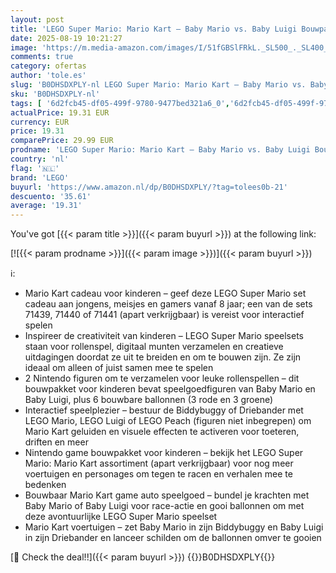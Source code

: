```yaml
---
layout: post
title: 'LEGO Super Mario: Mario Kart – Baby Mario vs. Baby Luigi Bouwpakket voor Kinderen met 2 Nintendo Game Figuren en 2 Speelgoed auto s  Cadeau voor jongens  meisjes en Gamers vanaf 8 jaar 72034'
date: 2025-08-19 10:21:27
image: 'https://m.media-amazon.com/images/I/51fGBSlFRkL._SL500_._SL400_.jpg'
comments: true
category: ofertas
author: 'tole.es'
slug: 'B0DHSDXPLY-nl LEGO Super Mario: Mario Kart – Baby Mario vs. Baby Luigi...'
sku: 'B0DHSDXPLY-nl'
tags: [ '6d2fcb45-df05-499f-9780-9477bed321a6_0','6d2fcb45-df05-499f-9780-9477bed321a6_501','Arborist Merchandising Root','Bouw- & constructiespeelgoed','Creatieve spellen','Educatief speelgoed','Self Service','Special Features Stores','Speelgoed & spellen','Speelgoedbouwsets','lego','🇳🇱', ]
actualPrice: 19.31 EUR
currency: EUR
price: 19.31
comparePrice: 29.99 EUR
prodname: 'LEGO Super Mario: Mario Kart – Baby Mario vs. Baby Luigi Bouwpakket voor Kinderen met 2 Nintendo Game Figuren en 2 Speelgoed auto s  Cadeau voor jongens  meisjes en Gamers vanaf 8 jaar 72034'
country: 'nl'
flag: '🇳🇱'
brand: 'LEGO'
buyurl: 'https://www.amazon.nl/dp/B0DHSDXPLY/?tag=tolees0b-21'
descuento: '35.61'
average: '19.31'
---
```


You've got [{{< param title >}}]({{< param buyurl >}}) at the following link:

[![{{< param prodname >}}]({{< param image >}})]({{< param buyurl >}})

ℹ️:

- Mario Kart cadeau voor kinderen – geef deze LEGO Super Mario set cadeau aan jongens, meisjes en gamers vanaf 8 jaar; een van de sets 71439, 71440 of 71441 (apart verkrijgbaar) is vereist voor interactief spelen
- Inspireer de creativiteit van kinderen – LEGO Super Mario speelsets staan voor rollenspel, digitaal munten verzamelen en creatieve uitdagingen doordat ze uit te breiden en om te bouwen zijn. Ze zijn ideaal om alleen of juist samen mee te spelen
- 2 Nintendo figuren om te verzamelen voor leuke rollenspellen – dit bouwpakket voor kinderen bevat speelgoedfiguren van Baby Mario en Baby Luigi, plus 6 bouwbare ballonnen (3 rode en 3 groene)
- Interactief speelplezier – bestuur de Biddybuggy of Driebander met LEGO Mario, LEGO Luigi of LEGO Peach (figuren niet inbegrepen) om Mario Kart geluiden en visuele effecten te activeren voor toeteren, driften en meer
- Nintendo game bouwpakket voor kinderen – bekijk het LEGO Super Mario: Mario Kart assortiment (apart verkrijgbaar) voor nog meer voertuigen en personages om tegen te racen en verhalen mee te bedenken
- Bouwbaar Mario Kart game auto speelgoed – bundel je krachten met Baby Mario of Baby Luigi voor race-actie en gooi ballonnen om met deze avontuurlijke LEGO Super Mario speelset
- Mario Kart voertuigen – zet Baby Mario in zijn Biddybuggy en Baby Luigi in zijn Driebander en lanceer schilden om de ballonnen omver te gooien

[🛒 Check the deal!!]({{< param buyurl >}})
{{<world>}}B0DHSDXPLY{{</world>}}
